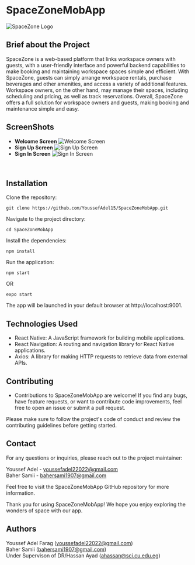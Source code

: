# SpaceZoneMobApp
![SpaceZone Logo](https://svgur.com/i/tvn.svg)
<br>
## Brief about the Project
SpaceZone is a web-based platform that links workspace owners with guests, with a user-friendly interface and powerful backend capabilities to make booking and maintaining workspace spaces simple and efficient. With SpaceZone, guests can simply arrange workspace rentals, purchase beverages and other amenities, and access a variety of additional features. Workspace owners, on the other hand, may manage their spaces, including scheduling and pricing, as well as track reservations. Overall, SpaceZone offers a full solution for workspace owners and guests, making booking and maintenance simple and easy.

## ScreenShots
- **Welcome Screen**
![Welcome Screen](https://i.ibb.co/7YZsh1K/Welcome-Screen.jpg)
- **Sign Up Screen**
![Sign Up Screen](https://i.ibb.co/52s6HQm/Sign-Up-Screen.jpg)
- **Sign In Screen**
![Sign In Screen](https://i.ibb.co/jMqprVr/Login-Screen.jpg)
<br>

## Installation
Clone the repository:
```
git clone https://github.com/YoussefAdel15/SpaceZoneMobApp.git
```
Navigate to the project directory:
```
cd SpaceZoneMobApp
```
Install the dependencies:
```
npm install
```
Run the application:
```
npm start
```
OR
```
expo start
```

The app will be launched in your default browser at http://localhost:9001.

## Technologies Used
- React Native: A JavaScript framework for building mobile applications.
- React Navigation: A routing and navigation library for React Native applications.
- Axios: A library for making HTTP requests to retrieve data from external APIs.

## Contributing
- Contributions to SpaceZoneMobApp are welcome! If you find any bugs, have feature requests, or want to contribute code improvements, feel free to open an issue or submit a pull request.<br>

Please make sure to follow the project's code of conduct and review the contributing guidelines before getting started.<br>

## Contact
For any questions or inquiries, please reach out to the project maintainer:<br>

Youssef Adel - youssefadel22022@gmail.com<br>
Baher Samii - bahersami1907@gmail.com<br>

Feel free to visit the SpaceZoneMobApp GitHub repository for more information.<br>

Thank you for using SpaceZoneMobApp! We hope you enjoy exploring the wonders of space with our app.

## Authors
Youssef Adel Farag (youssefadel22022@gmail.com) <br> Baher Samii (bahersami1907@gmail.com) <br> Under Supervison of DR/Hassan Ayad (ahassan@sci.cu.edu.eg)
